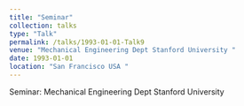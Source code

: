 ```yaml
---
title: "Seminar"
collection: talks
type: "Talk"
permalink: /talks/1993-01-01-Talk9
venue: "Mechanical Engineering Dept Stanford University "
date: 1993-01-01
location: "San Francisco USA "
---
```


Seminar: Mechanical Engineering Dept Stanford University 
